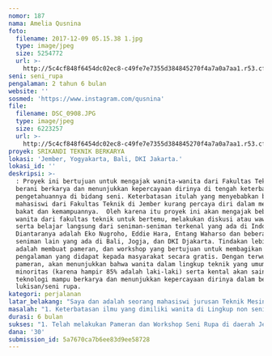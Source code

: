 ```yaml
---
nomor: 187
nama: Amelia Qusnina
foto:
  filename: 2017-12-09 05.15.38 1.jpg
  type: image/jpeg
  size: 5254772
  url: >-
    http://5c4cf848f6454dc02ec8-c49fe7e7355d384845270f4a7a0a7aa1.r53.cf2.rackcdn.com/f801ac52-3e6f-4abc-a770-1f882b840a22/2017-12-09%2005.15.38%201.jpg
seni: seni_rupa
pengalaman: 2 tahun 6 bulan
website: ''
sosmed: 'https://www.instagram.com/qusnina'
file:
  filename: DSC_0908.JPG
  type: image/jpeg
  size: 6223257
  url: >-
    http://5c4cf848f6454dc02ec8-c49fe7e7355d384845270f4a7a0a7aa1.r53.cf2.rackcdn.com/e9696a2e-7cd6-499a-b50d-ae32b06cbdff/DSC_0908.JPG
proyek: SRIKANDI TEKNIK BERKARYA
lokasi: 'Jember, Yogyakarta, Bali, DKI Jakarta.'
lokasi_id: ''
deskripsi: >-
  : Proyek ini bertujuan untuk mengajak wanita-wanita dari Fakultas Teknik untuk
  berani berkarya dan menunjukkan kepercayaan dirinya di tengah keterbatasan
  pengetahuannya di bidang seni. Keterbatasan itulah yang menyebabkan beberapa
  mahasiswi dari Fakultas Teknik di Jember kurang percaya diri dalam menunjukkan
  bakat dan kemampuannya.  Oleh karena itu proyek ini akan mengajak beberapa
  wanita dari fakultas teknik untuk bertemu, melakukan diskusi atau wawancara
  serta belajar langsung dari seniman-seniman terkenal yang ada di Indonesia.
  Diantaranya adalah Eko Nugroho, Eddie Hara, Entang Waharso dan beberapa
  seniman lain yang ada di Bali, Jogja, dan DKI Djakarta. Tindakan lebih lanjut
  adalah membuat pameran, dan workshop yang bertujuan untuk membagikan ilmu dan
  pengalaman yang didapat kepada masyarakat secara gratis. Dengan terwujudnya
  pameran, akan menunjukkan bahwa wanita dalam lingkup teknik yang umumnya
  minoritas (karena hampir 85% adalah laki-laki) serta kental akan sains dan
  teknologi mampu berkarya dan menunjukkan kepercayaan dirinya dalam bentuk
  lukisan/seni rupa.
kategori: perjalanan
latar_belakang: "Saya dan adalah seorang mahasiswi jurusan Teknik Mesin, saya sangat suka sekali melukis. Didalam dunia teknik kita sama sekali tidak diajarkan untuk berkesenian atau menjadi seorang seniman. Sehingga saya berupaya untuk belajar seni dari suatu komunitas/ organisasi. Ternyata rasa cinta saya terhadap seni lukis semakin besar ketika bertemu dengan berbagai orang yang juga suka berkesenian. Dari orang-orang tersebut saya belajar dari cerita dan pengalaman mereka mengenai makna dari berkesenian. Namun saya tidak puas hanya dengan memperoleh ilmu dari satu lingkup saja. Saya ingin belajar banyak hal, mulai dari seni lukis, seni patung, seni instalasi dan banyak lagi guna memperkaya literatur dalam berkesenian.\t"
masalah: "1. Keterbatasan ilmu yang dimiliki wanita di Lingkup non seniman atau lingkup Teknik untuk menghasilkan karya seni yang baik dan berkualitas. \r\n2. Dalam lingkup non seni, berkesenian masih dipandang sebelah mata dan memiliki sedikit dukungan untuk melakukan pertunjukkan atau pameran.\r\n3. Pelajaran yang biasanya hanya didapat dari pengalaman seniman-seniman lokal (yang masih sesama mahasiswa) dirasa belum cukup untuk terus mengembangkan bakat yang dimiliki sehingga wanita-wanita di teknik dapat menunjukkan kehebatannya dalam berkarya."
durasi: 6 bulan
sukses: "1. Telah melakukan Pameran dan Workshop Seni Rupa di daerah Jember yang dihadiri paling sedikit 500 orang, serta minimal 100 peserta workshop.\r\n2. Mempublikasikan Video wawancara dengan seniman-seniman yang ditemui dan menguploadnya ke Youtube, Instagram dan Facebook\r\n3. Melakukan kegiatan melukis bersama pada kain sepanjang 20 meter, dengan mengajak berbagai kalangan masyarakat yang ada di Jember, sehingga dengan hal ini wanita di teknik dapat menunjukkan kepercayaan diri dan mampu bekerja sebagai penggerak suatu massa melalu seni rupa."
dana: '30'
submission_id: 5a7670ca7b6ee83d9ee58728
---
```

